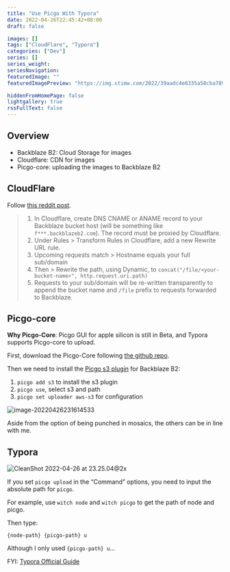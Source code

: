 ```yaml
---
title: "Use Picgo With Typora"
date: 2022-04-26T22:45:42+08:00
draft: false

images: []
tags: ["CloudFlare", "Typora"]
categories: ["Dev"]
series: []
series_weight:
seriesNavigation:
featuredImage: ""
featuredImagePreview: "https://img.stimw.com/2022/39aadc4e6335a58cba789328440a6eb5.png"

hiddenFromHomePage: false
lightgallery: true
rssFullText: false
---
```


## Overview

- Backblaze B2: Cloud Storage for images
- Cloudflare: CDN for images
- Picgo-core: uploading the images to Backblaze B2

## CloudFlare

Follow [this reddit post](https://www.reddit.com/r/backblaze/comments/i3t104/using_cloudflarebackblaze_b2_can_i_remove/).

> 1. In Cloudflare, create DNS CNAME or ANAME record to your Backblaze bucket host (will be something like `f***.backblazeb2.com`). The record must be proxied by Cloudflare.
> 2. Under Rules > Transform Rules in Cloudflare, add a new Rewrite URL rule.
> 3. Upcoming requests match > Hostname equals your full sub/domain
> 4. Then > Rewrite the path, using Dynamic, to `concat("/file/<your-bucket-name>", http.request.uri.path)`
> 5. Requests to your sub/domain will be re-written transparently to append the bucket name and `/file` prefix to requests forwarded to Backblaze.

## Picgo-core

**Why Picgo-Core**: Picgo GUI for apple silicon is still in Beta, and Typora supports Picgo-core to upload.

First, download the Picgo-Core following [the github repo](https://github.com/PicGo/PicGo-Core).

Then we need to install the [Picgo s3 plugin](https://github.com/wayjam/picgo-plugin-s3) for Backblaze B2:

1. `picgo add s3` to install the s3 plugin
2. `picgo use`, select s3 and path
3. `picgo set uploader aws-s3` for configuration

![image-20220426231614533](https://img.stimw.com/2022/30504fb67419564fa914591e85b37a57.png)

Aside from the option of being punched in mosaics, the others can be in line with me.

## Typora

![CleanShot 2022-04-26 at 23.25.04@2x](https://img.stimw.com/2022/39aadc4e6335a58cba789328440a6eb5.png)

If you set `picgo upload` in the “Command” options, you need to input the absolute path for `picgo`.

For example, use `witch node` and `witch picgo` to get the path of node and picgo.

Then type:

```
{node-path} {picgo-path} u
```

Although I only used `{picgo-path} u`...

FYI: [Typora Official Guide](https://support.typora.io/Upload-Image/#picgo-core-command-line-opensource)
